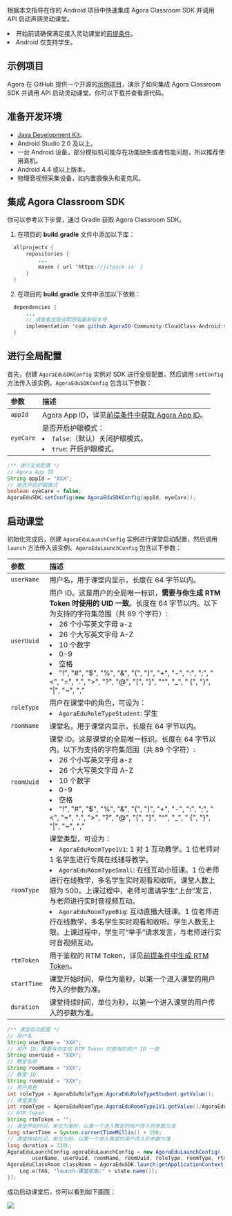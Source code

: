 根据本文指导在你的 Android 项目中快速集成 Agora Classroom SDK 并调用 API 启动声网灵动课堂。

<div class="alert note"><li>开始前请确保满足接入灵动课堂的<a href="./agora_class_prep">前提条件</a>。<li>Android 仅支持学生。</div>

## 示例项目
Agora 在 GitHub 提供一个开源的[示例项目](https://github.com/AgoraIO-Community/CloudClass-Android)，演示了如何集成 Agora Classroom SDK 并调用 API 启动灵动课堂。你可以下载并查看源代码。

## 准备开发环境

- [Java Development Kit](https://www.oracle.com/java/technologies/javase-downloads.html)。
- Android Studio 2.0 及以上。
- 一台 Android 设备。部分模拟机可能存在功能缺失或者性能问题，所以推荐使用真机。
- Android 4.4 或以上版本。
- 物理音视频采集设备，如内置摄像头和麦克风。

## 集成 Agora Classroom SDK

你可以参考以下步骤，通过 Gradle 获取 Agora Classroom SDK。

1. 在项目的 **build.gradle** 文件中添加以下库：
  ```java
	allprojects {
		repositories {
			...
			maven { url 'https://jitpack.io' }
		}
	}
  ```

2. 在项目的 **build.gradle** 文件中添加以下依赖：

  ```java
 	dependencies {
        ...
		// 请查看发版说明获取最新版本号
		implementation 'com.github.AgoraIO-Community:CloudClass-Android:v1.0.0'
	}
  ```


## 进行全局配置

首先，创建 `AgoraEduSDKConfig` 实例对 SDK 进行全局配置，然后调用 `setConfig` 方法传入该实例。`AgoraEduSDKConfig` 包含以下参数：

| 参数      | 描述                                                         |
| :-------- | :----------------------------------------------------------- |
| `appId`   | Agora App ID，详见[前提条件中获取 Agora App ID](./agora_class_prep#step1)。 |
| `eyeCare` | 是否开启护眼模式：<li>`false`:（默认）关闭护眼模式。<li>`true`: 开启护眼模式。 |

```java
/** 进行全局配置 */
// Agora App ID
String appId = "XXX";
// 是否开启护眼模式
boolean eyeCare = false;
AgoraEduSDK.setConfig(new AgoraEduSDKConfig(appId, eyeCare));
```

## 启动课堂

初始化完成后，创建 `AgoraEduLaunchConfig` 实例进行课堂启动配置，然后调用 `launch` 方法传入该实例。`AgoraEduLaunchConfig` 包含以下参数：

| 参数        | 描述                                                         |
| :---------- | :----------------------------------------------------------- |
| `userName`  | 用户名，用于课堂内显示，长度在 64 字节以内。                 |
| `userUuid`  | 用户 ID。这是用户的全局唯一标识，**需要与你生成 RTM Token 时使用的 UID 一致**。长度在 64 字节以内。以下为支持的字符集范围（共 89 个字符）:<li>26 个小写英文字母 a-z<li>26 个大写英文字母 A-Z<li>10 个数字 <li>0-9<li>空格<li>"!", "#", "$", "%", "&", "(", ")", "+", "-", ":", ";", "<", "=", ".", ">", "?", "@", "[", "]", "^", "_", " {", "}", "\|", "~", "," |
| `roleType`  | 用户在课堂中的角色，可设为：<li>`AgoraEduRoleTypeStudent`: 学生 |
| `roomName`  | 课堂名，用于课堂内显示，长度在 64 字节以内。                 |
| `roomUuid`  | 课堂 ID。这是课堂的全局唯一标识。长度在 64 字节以内。以下为支持的字符集范围（共 89 个字符）:<li>26 个小写英文字母 a-z<li>26 个大写英文字母 A-Z<li>10 个数字 <li>0-9<li>空格<li>"!", "#", "$", "%", "&", "(", ")", "+", "-", ":", ";", "<", "=", ".", ">", "?", "@", "[", "]", "^", "_", " {", "}", "\|", "~", "," |
| `roomType`  | 课堂类型，可设为：<li>`AgoraEduRoomType1V1`: 1 对 1 互动教学。1 位老师对 1 名学生进行专属在线辅导教学。<li>`AgoraEduRoomTypeSmall`: 在线互动小班课。1 位老师进行在线教学，多名学生实时观看和收听。课堂人数上限为 500。上课过程中，老师可邀请学生“上台”发言，与老师进行实时音视频互动。<li>`AgoraEduRoomTypeBig`: 互动直播大班课。1 位老师进行在线教学，多名学生实时观看和收听。学生人数无上限。上课过程中，学生可“举手”请求发言，与老师进行实时音视频互动。 |
| `rtmToken`  | 用于鉴权的 RTM Token，详见[前提条件中生成 RTM Token](./agora_class_prep#step5)。 |
| `startTime` | 课堂开始时间，单位为毫秒，以第一个进入课堂的用户传入的参数为准。 |
| `duration`  | 课堂持续时间，单位为秒，以第一个进入课堂的用户传入的参数为准。 |

```java
/** 课堂启动配置 */
// 用户名
String userName = "XXX";
// 用户 ID，需要与你生成 RTM Token 时使用的用户 ID 一致
String userUuid = "XXX";
// 教室名称
String roomName = "XXX";
// 教室 ID
String roomUuid = "XXX";
// 用户角色
int roleType = AgoraEduRoleType.AgoraEduRoleTypeStudent.getValue();
// 课堂类型
int roomType = AgoraEduRoomType.AgoraEduRoomType1V1.getValue()/AgoraEduRoomType.AgoraEduRoomTypeSmall.getValue()/AgoraEduRoomType.AgoraEduRoomTypeBig.getValue();
// RTM Token
String rtmToken = "";
// 课堂开始时间，单位为毫秒，以第一个进入教室的用户传入的参数为准
long startTime = System.currentTimeMillis() + 100;
// 课堂持续时间，单位为秒，以第一个进入教室的用户传入的参数为准
long duration = 310L;
AgoraEduLaunchConfig agoraEduLaunchConfig = new AgoraEduLaunchConfig(
        userName, userUuid, roomName, roomUuid, roleType, roomType, rtmToken, startTime, duration);
AgoraEduClassRoom classRoom = AgoraEduSDK.launch(getApplicationContext(), agoraEduLaunchConfig, (state) -> {
    Log.e(TAG, "launch-课堂状态:" + state.name());
});
```

成功启动课堂后，你可以看到如下画面：

![](https://web-cdn.agora.io/docs-files/1619164553801)